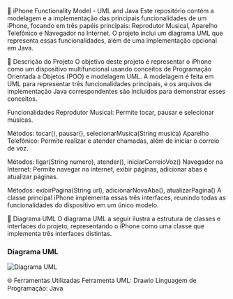 📱 iPhone Functionality Model - UML and Java
Este repositório contém a modelagem e a implementação das principais funcionalidades de um iPhone, focando em três papéis principais: Reprodutor Musical, Aparelho Telefônico e Navegador na Internet. O projeto inclui um diagrama UML que representa essas funcionalidades, além de uma implementação opcional em Java.

📑 Descrição do Projeto
O objetivo deste projeto é representar o iPhone como um dispositivo multifuncional usando conceitos de Programação Orientada a Objetos (POO) e modelagem UML. A modelagem é feita em UML para representar três funcionalidades principais, e os arquivos de implementação Java correspondentes são incluídos para demonstrar esses conceitos.

Funcionalidades
Reprodutor Musical: Permite tocar, pausar e selecionar músicas.

Métodos: tocar(), pausar(), selecionarMusica(String musica)
Aparelho Telefônico: Permite realizar e atender chamadas, além de iniciar o correio de voz.

Métodos: ligar(String numero), atender(), iniciarCorreioVoz()
Navegador na Internet: Permite navegar na internet, exibir páginas, adicionar abas e atualizar páginas.

Métodos: exibirPagina(String url), adicionarNovaAba(), atualizarPagina()
A classe principal iPhone implementa essas três interfaces, reunindo todas as funcionalidades do dispositivo em um único modelo.

🎨 Diagrama UML
O diagrama UML a seguir ilustra a estrutura de classes e interfaces do projeto, representando o iPhone como uma classe que implementa três interfaces distintas.
### Diagrama UML

![Diagrama UML]([URL_DA_IMAGEM](https://app.diagrams.net/#G1KZIYeRxxJ6oxa7ssbmQYb8YnYzlaHt4u#%7B%22pageId%22%3A%22CeC4wWjo5xOj9HhBFuX-%22%7D))

🌐 Ferramentas Utilizadas
Ferramenta UML: Drawio
Linguagem de Programação: Java
